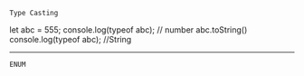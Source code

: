 `Type Casting`

let abc = 555;
console.log(typeof abc); // number
abc.toString() 
console.log(typeof abc); //String

**********************************************************

`ENUM`
